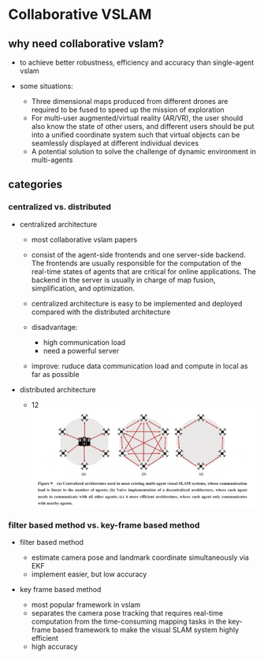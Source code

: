 # Collaborative VSLAM

## why need collaborative vslam?
* to achieve better robustness, efficiency and accuracy than single-agent vslam
* some situations:

    * Three dimensional maps produced from different drones are required to be fused to speed up the mission of exploration
    * For multi-user augmented/virtual reality (AR/VR), the user should also know the state of other users, and different users should be put into a unified coordinate system such that virtual objects can be seamlessly displayed at different individual devices
    * A potential solution to solve the challenge of dynamic environment in multi-agents

## categories
### centralized vs. distributed
* centralized architecture

    * most collaborative vslam papers
    * consist of the agent-side frontends and one server-side backend. The frontends are usually responsible for the computation of the real-time states of agents that are critical for online applications. The backend in the server is usually in charge of map fusion, simplification, and optimization.
    * centralized architecture is easy to be implemented and deployed compared with the distributed architecture
    * disadvantage:

        * high communication load
        * need a powerful server
    * improve: ruduce data communication load and compute in local as far as possible

* distributed architecture

    * 12
![](distributed_architecture.png)

### filter based method vs. key-frame based method
* filter based method

    * estimate camera pose and landmark coordinate simultaneously via EKF
    * implement easier, but low accuracy
* key frame based method

    * most popular framework in vslam
    * separates the camera pose tracking that requires real-time computation from the time-consuming mapping tasks in the key-frame based framework to make the visual SLAM system highly efficient
    * high accuracy